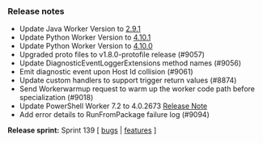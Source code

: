 ### Release notes

<!-- Please add your release notes in the following format:
- My change description (#PR)
-->
- Update Java Worker Version to [2.9.1](https://github.com/Azure/azure-functions-java-worker/releases/tag/2.9.1)
- Update Python Worker Version to [4.10.1](https://github.com/Azure/azure-functions-python-worker/releases/tag/4.10.1)
- Update Python Worker Version to [4.10.0](https://github.com/Azure/azure-functions-python-worker/releases/tag/4.10.0)
- Upgraded proto files to v1.8.0-protofile release (#9057)
- Update DiagnosticEventLoggerExtensions method names (#9056)
- Emit diagnostic event upon Host Id collision (#9061)
- Update custom handlers to support trigger return values (#8874)
- Send Workerwarmup request to warm up the worker code path before specialization (#9018)
- Update PowerShell Worker 7.2 to 4.0.2673 [Release Note](https://github.com/Azure/azure-functions-powershell-worker/releases/tag/v4.0.2673)
- Add error details to RunFromPackage failure log (#9094)

**Release sprint:** Sprint 139
[ [bugs](https://github.com/Azure/azure-functions-host/issues?q=is%3Aissue+milestone%3A%22Functions+Sprint+139%22+label%3Abug+is%3Aclosed) | [features](https://github.com/Azure/azure-functions-host/issues?q=is%3Aissue+milestone%3A%22Functions+Sprint+139%22+label%3Afeature+is%3Aclosed) ]